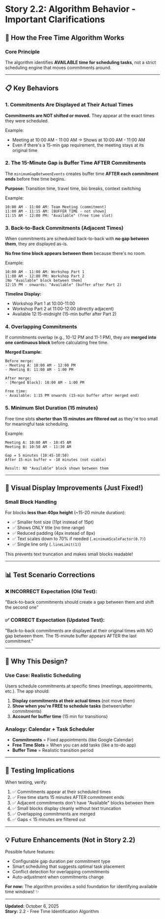 # Story 2.2: Algorithm Behavior - Important Clarifications

## 🎯 How the Free Time Algorithm Works

### Core Principle
The algorithm identifies **AVAILABLE time for scheduling tasks**, not a strict scheduling engine that moves commitments around.

---

## 📋 Key Behaviors

### 1. Commitments Are Displayed at Their Actual Times
**Commitments are NOT shifted or moved.** They appear at the exact times they were scheduled.

Example:
- Meeting at 10:00 AM - 11:00 AM → Shows at 10:00 AM - 11:00 AM
- Even if there's a 15-min gap requirement, the meeting stays at its original time

### 2. The 15-Minute Gap is Buffer Time AFTER Commitments
The `minimumGapBetweenEvents` creates buffer time **AFTER each commitment ends** before free time begins.

**Purpose:** Transition time, travel time, bio breaks, context switching

Example:
```
10:00 AM - 11:00 AM: Team Meeting (commitment)
11:00 AM - 11:15 AM: [BUFFER TIME - not shown]
11:15 AM - 12:00 PM: "Available" (free time slot)
```

### 3. Back-to-Back Commitments (Adjacent Times)
When commitments are scheduled back-to-back with **no gap between them**, they are displayed as-is.

**No free time block appears between them** because there's no room.

Example:
```
10:00 AM - 11:00 AM: Workshop Part 1
11:00 AM - 12:00 PM: Workshop Part 2
[No "Available" block between them]
12:15 PM - onwards: "Available" (buffer after Part 2)
```

**Timeline Display:**
- Workshop Part 1 at 10:00-11:00
- Workshop Part 2 at 11:00-12:00 (directly adjacent)
- Available 12:15-midnight (15-min buffer after Part 2)

### 4. Overlapping Commitments
If commitments overlap (e.g., 10-12 PM and 11-1 PM), they are **merged into one continuous block** before calculating free time.

**Merged Example:**
```
Before merge:
- Meeting A: 10:00 AM - 12:00 PM
- Meeting B: 11:00 AM - 1:00 PM

After merge:
- [Merged Block]: 10:00 AM - 1:00 PM

Free time:
- Available: 1:15 PM onwards (15-min buffer after merged end)
```

### 5. Minimum Slot Duration (15 minutes)
Free time slots **shorter than 15 minutes are filtered out** as they're too small for meaningful task scheduling.

Example:
```
Meeting A: 10:00 AM - 10:45 AM
Meeting B: 10:50 AM - 11:30 AM

Gap = 5 minutes (10:45-10:50)
After 15-min buffer = -10 minutes (not viable)

Result: NO "Available" block shown between them
```

---

## 🎨 Visual Display Improvements (Just Fixed!)

### Small Block Handling
For blocks **less than 40px height** (~15-20 minute duration):
- ✅ Smaller font size (11pt instead of 15pt)
- ✅ Shows ONLY title (no time range)
- ✅ Reduced padding (4px instead of 8px)
- ✅ Text scales down to 70% if needed (`.minimumScaleFactor(0.7)`)
- ✅ Single line only (`.lineLimit(1)`)

This prevents text truncation and makes small blocks readable!

---

## 📊 Test Scenario Corrections

### ❌ INCORRECT Expectation (Old Test):
"Back-to-back commitments should create a gap between them and shift the second one"

### ✅ CORRECT Expectation (Updated Test):
"Back-to-back commitments are displayed at their original times with NO gap between them. The 15-minute buffer appears AFTER the last commitment."

---

## 🤔 Why This Design?

### Use Case: Realistic Scheduling
Users schedule commitments at specific times (meetings, appointments, etc.). The app should:
1. **Display commitments at their actual times** (not move them)
2. **Show when you're FREE to schedule tasks** (between/after commitments)
3. **Account for buffer time** (15 min for transitions)

### Analogy: Calendar + Task Scheduler
- **Commitments** = Fixed appointments (like Google Calendar)
- **Free Time Slots** = When you can add tasks (like a to-do app)
- **Buffer Time** = Realistic transition period

---

## 🧪 Testing Implications

When testing, verify:
1. ✅ Commitments appear at their scheduled times
2. ✅ Free time starts 15 minutes AFTER commitment ends
3. ✅ Adjacent commitments don't have "Available" blocks between them
4. ✅ Small blocks display cleanly without text truncation
5. ✅ Overlapping commitments are merged
6. ✅ Gaps < 15 minutes are filtered out

---

## 💡 Future Enhancements (Not in Story 2.2)

Possible future features:
- Configurable gap duration per commitment type
- Smart scheduling that suggests optimal task placement
- Conflict detection for overlapping commitments
- Auto-adjustment when commitments change

**For now:** The algorithm provides a solid foundation for identifying available time windows! ✨

---

**Updated:** October 6, 2025  
**Story:** 2.2 - Free Time Identification Algorithm
